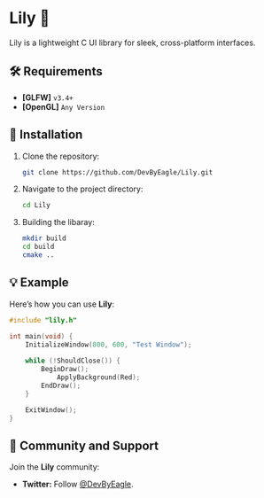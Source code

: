 # Lily 🚀

<!-- ![Project Logo](https://via.placeholder.com/200x100) -->  

Lily is a lightweight C UI library for sleek, cross-platform interfaces.


<!--## ✨ Features

- [x] ****-->

## 🛠 Requirements

- **[GLFW]** `v3.4+`
- **[OpenGL]** `Any Version`


## 🚀 Installation

1. Clone the repository:
   ```bash
   git clone https://github.com/DevByEagle/Lily.git
   ```
2. Navigate to the project directory:
   ```bash
   cd Lily
   ```
3. Building the libaray:
   ```bash
   mkdir build
   cd build
   cmake ..
   ```

## 💡 Example
Here’s how you can use **Lily**:

```c
#include "lily.h"

int main(void) {
    InitializeWindow(800, 600, "Test Window");
    
    while (!ShouldClose()) {
        BeginDraw();
            ApplyBackground(Red);
        EndDraw();
    }

    ExitWindow();
}
```

## 👥 Community and Support

Join the **Lily** community:

<!-- - **Website**: Visit -->
- **Twitter:** Follow [@DevByEagle](https://x.com/DevByEagle).